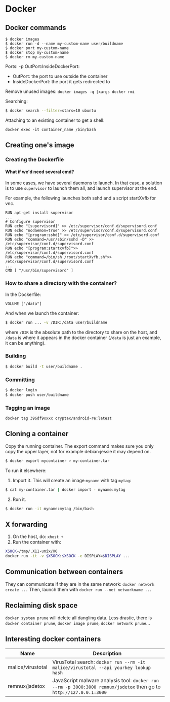 # Docker

## Docker commands

```
$ docker images
$ docker run -d --name my-custom-name user/buildname
$ docker port my-custom-name
$ docker stop my-custom-name
$ docker rm my-custom-name
```

Ports: -p OutPort:InsideDockerPort:

- OutPort: the port to use outside the container
- InsideDockerPort: the port it gets redirected to

Remove unused images: `docker images -q |xargs docker rmi`

Searching:

```bash
$ docker search --filter=stars=10 ubuntu
```

Attaching to an existing container to get a shell:

`docker exec -it container_name /bin/bash`


## Creating one's image

### Creating the Dockerfile

#### What if we'd need several cmd?

In some cases, we have several daemons to launch. In that case, a solution
is to use `supervisor` to launch them all, and launch supervisor at the end.

For example, the following launches both sshd and a script startXvfb for vnc.
```
RUN apt-get install supervisor
...
# Configure supervisor
RUN echo "[supervisord]" >> /etc/supervisor/conf.d/supervisord.conf
RUN echo "nodaemon=true" >> /etc/supervisor/conf.d/supervisord.conf
RUN echo "[program:sshd]" >> /etc/supervisor/conf.d/supervisord.conf
RUN echo "command=/usr/sbin/sshd -D" >> /etc/supervisor/conf.d/supervisord.conf
RUN echo "[program:startxvfb]">> /etc/supervisor/conf.d/supervisord.conf
RUN echo "command=/bin/sh /root/startXvfb.sh">> /etc/supervisor/conf.d/supervisord.conf
...
CMD [ "/usr/bin/supervisord" ]
```

### How to share a directory with the container?

In the Dockerfile:
```
VOLUME ["/data"]
```

And when we launch the container:

```bash
$ docker run ... -v /DIR:/data user/buildname
```

where `/DIR` is the absolute path to the directory to share on the host, and `/data` is where it appears in the docker container (`/data` is just an example, it can be anything).



### Building

```bash
$ docker build -t user/buildname .
```

### Committing

```bash
$ docker login
$ docker push user/buildname
```

### Tagging an image

`docker tag 396df9xxxx cryptax/android-re:latest`

## Cloning a container

Copy the running container. The export command makes sure you only copy the upper layer, not for example debian:jessie it may depend on.

```bash
$ docker export mycontainer > my-container.tar
```

To run it elsewhere:

1. Import it. This will create an image `myname` with tag `mytag`:

```bash
$ cat my-container.tar | docker import - myname:mytag
```

2. Run it.

```bash
$ docker run -it myname:mytag /bin/bash
```

## X forwarding

1. On the host, do: `xhost +`
2. Run the container with:

```bash
XSOCK=/tmp/.X11-unix/X0
docker run -it -v $XSOCK:$XSOCK -e DISPLAY=$DISPLAY ...
```

## Communication between containers

They can communicate if they are in the same network: `docker network create ...`
Then, launch them with `docker run --net networkname ...`

## Reclaiming disk space

`docker system prune` will delete all dangling data.
Less drastic, there is `docker container prune`, `docker image prune`, `docker network prune`...

## Interesting docker containers

| Name           | Description |
| -----------------| ----------------|
| malice/virustotal | VirusTotal search: `docker run --rm -it malice/virustotal --api yourkey lookup hash` |
| remnux/jsdetox | JavaScript malware analysis tool: `docker run --rm -p 3000:3000 remnux/jsdetox` then go to `http://127.0.0.1:3000` |

